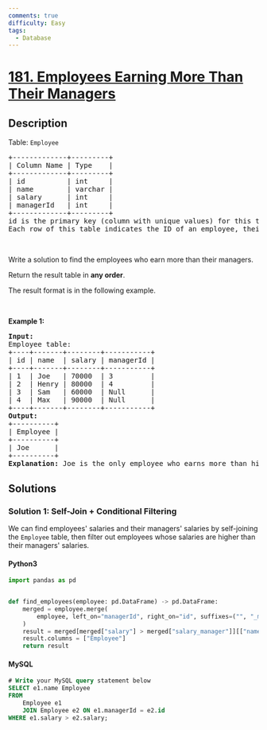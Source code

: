 ```yaml
---
comments: true
difficulty: Easy
tags:
  - Database
---
```


<!-- problem:start -->

# [181. Employees Earning More Than Their Managers](https://leetcode.com/problems/employees-earning-more-than-their-managers)


## Description

<!-- description:start -->

<p>Table: <code>Employee</code></p>

<pre>
+-------------+---------+
| Column Name | Type    |
+-------------+---------+
| id          | int     |
| name        | varchar |
| salary      | int     |
| managerId   | int     |
+-------------+---------+
id is the primary key (column with unique values) for this table.
Each row of this table indicates the ID of an employee, their name, salary, and the ID of their manager.
</pre>

<p>&nbsp;</p>

<p>Write a solution&nbsp;to find the employees who earn more than their managers.</p>

<p>Return the result table in <strong>any order</strong>.</p>

<p>The result format is in the following example.</p>

<p>&nbsp;</p>
<p><strong class="example">Example 1:</strong></p>

<pre>
<strong>Input:</strong> 
Employee table:
+----+-------+--------+-----------+
| id | name  | salary | managerId |
+----+-------+--------+-----------+
| 1  | Joe   | 70000  | 3         |
| 2  | Henry | 80000  | 4         |
| 3  | Sam   | 60000  | Null      |
| 4  | Max   | 90000  | Null      |
+----+-------+--------+-----------+
<strong>Output:</strong> 
+----------+
| Employee |
+----------+
| Joe      |
+----------+
<strong>Explanation:</strong> Joe is the only employee who earns more than his manager.
</pre>

<!-- description:end -->

## Solutions

<!-- solution:start -->

### Solution 1: Self-Join + Conditional Filtering

We can find employees' salaries and their managers' salaries by self-joining the `Employee` table, then filter out employees whose salaries are higher than their managers' salaries.

<!-- tabs:start -->

#### Python3

```python
import pandas as pd


def find_employees(employee: pd.DataFrame) -> pd.DataFrame:
    merged = employee.merge(
        employee, left_on="managerId", right_on="id", suffixes=("", "_manager")
    )
    result = merged[merged["salary"] > merged["salary_manager"]][["name"]]
    result.columns = ["Employee"]
    return result
```

#### MySQL

```sql
# Write your MySQL query statement below
SELECT e1.name Employee
FROM
    Employee e1
    JOIN Employee e2 ON e1.managerId = e2.id
WHERE e1.salary > e2.salary;
```

<!-- tabs:end -->

<!-- solution:end -->

<!-- problem:end -->
